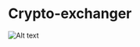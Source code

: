 # Crypto-exchanger
![Alt text](https://github.com/LepilovAlexander/Test-chellege-Forgrant/blob/bb611ed5b60c95c5ef1503102c2c9f738d56ab18/challange.jpg?raw=true "Optional Title")
